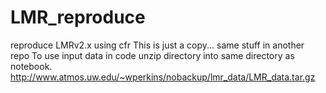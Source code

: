 # LMR_reproduce
reproduce LMRv2.x using cfr
This is just a copy... same stuff in another repo
To use input data in code unzip directory into same directory as notebook.
http://www.atmos.uw.edu/~wperkins/nobackup/lmr_data/LMR_data.tar.gz 
